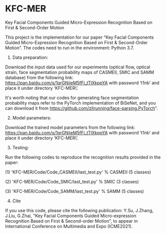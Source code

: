 # KFC-MER
Key Facial Components Guided Micro-Expression Recognition Based on First & Second-Order Motion

This project is the implementation for our paper “Key Facial Components Guided Micro-Expression Recognition Based on First & Second-Order Motion”.
The codes need to run in the environment: Python 3.7.

1. Data preparation:

Download the input data used for our experiments (optical flow, optical strain, face segmentation probability maps of CASMEII, SMIC and SAMM database) from the following link:  https://pan.baidu.com/s/1qrGNiieM5fFj_tTlXkppYA with password ‘t1nb’ and place it under directory ‘KFC-MER\’.

It's worth noting that our codes for generating face segmentation probability maps refer to the PyTorch implementation of BiSeNet, and you can download it from https://github.com/zllrunning/face-parsing.PyTorch".

2. Model parameters:

Download the trained model parameters from the following link: https://pan.baidu.com/s/1qrGNiieM5fFj_tTlXkppYA with password ‘t1nb’ and place it under directory ‘KFC-MER\’.

3. Testing:

Run the following codes to reproduce the recognition results provided in the paper:

(1) 'KFC-MER/Code/Code_CASMEII/last_test.py'  %  CASMEII (5 classes)

(2) 'KFC-MER/Code/Code_SMIC/last_test.py'  %  SMIC (3 classes)

(3) 'KFC-MER/Code/Code_SAMM/last_test.py'  %  SAMM (5 classes)

4. Cite

If you use this code, please cite the following publication: Y.Su, J.Zhang, J.Liu, G.Zhai, "Key Facial Components Guided Micro-expression Recognition Based on First & Second-order Motion", to appear in International Conference on Multimedia and Expo (ICME2021).

